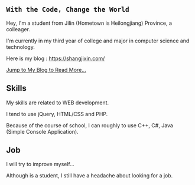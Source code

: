 `With the Code, Change the World`
------
Hey, I'm a student from Jilin (Hometown is Heilongjiang) Province, a colleager.

I'm currently in my third year of college and major in computer science and technology.

Here is my blog : https://shangjixin.com/

[Jump to My Blog to Read More...](https://shangjixin.com/about.html)

## Skills
My skills are related to WEB development.

I tend to use jQuery, HTML/CSS and PHP.

Because of the course of school, I can roughly to use C++, C#, Java (Simple Console Application).

## Job
I will try to improve myself...

Although is a student, I still have a headache about looking for a job.

<!--
**ShangJixin/ShangJixin** is a ✨ _special_ ✨ repository because its `README.md` (this file) appears on your GitHub profile.

Here are some ideas to get you started:

- 🔭 I’m currently working on ...
- 🌱 I’m currently learning ...
- 👯 I’m looking to collaborate on ...
- 🤔 I’m looking for help with ...
- 💬 Ask me about ...
- 📫 How to reach me: ...
- 😄 Pronouns: ...
- ⚡ Fun fact: ...
-->
